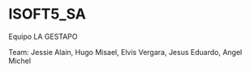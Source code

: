 # ISOFT5_SA
Equipo LA GESTAPO

Team:
Jessie Alain,
Hugo Misael,
Elvis Vergara,
Jesus Eduardo,
Angel Michel 

